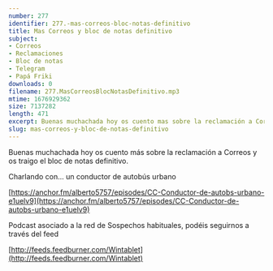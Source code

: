 ```yaml
---
number: 277
identifier: 277.-mas-correos-bloc-notas-definitivo
title: Mas Correos y bloc de notas definitivo
subject:
- Correos
- Reclamaciones
- Bloc de notas
- Telegram
- Papá Friki
downloads: 0
filename: 277.MasCorreosBlocNotasDefinitivo.mp3
mtime: 1676929362
size: 7137282
length: 471
excerpt: Buenas muchachada hoy os cuento mas sobre la reclamación a Correos y os traigo el bloc de notas definitivo.
slug: mas-correos-y-bloc-de-notas-definitivo
---
```

Buenas muchachada hoy os cuento más sobre la reclamación a Correos y os traigo el bloc de notas definitivo.  

Charlando con... un conductor de autobús urbano

[https://anchor.fm/alberto5757/episodes/CC-Conductor-de-autobs-urbano-e1uelv9](https://anchor.fm/alberto5757/episodes/CC-Conductor-de-autobs-urbano-e1uelv9)

Podcast asociado a la red de Sospechos habituales, podéis seguirnos a través del feed 

[http://feeds.feedburner.com/Wintablet](http://feeds.feedburner.com/Wintablet)